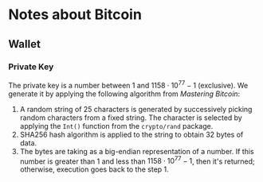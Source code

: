 # Notes about Bitcoin

## Wallet
### Private Key
The private key is a number between 1 and $1158 \cdot 10^{77} - 1$ (exclusive). We generate it by applying the following
algorithm from *Mastering Bitcoin*:

1. A random string of 25 characters is generated by successively picking random characters from a fixed string. The character
is selected by applying the `Int()` function from the `crypto/rand` package.
2. SHA256 hash algorithm is applied to the string to obtain 32 bytes of data.
3. The bytes are taking as a big-endian representation of a number. If this number is greater than 1 and less than 
$1158 \cdot 10^{77} - 1$, then it's returned; otherwise, execution goes back to the step 1.